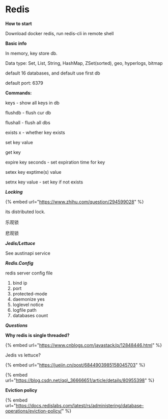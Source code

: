 # Redis

**How to start**

Download docker redis, run redis-cli in remote shell

**Basic info**

In memory, key store db.

Data type: Set, List, String, HashMap, ZSet\(sorted\), geo, hyperlogs, bitmap

default 16 databases, and default use first db

default port: 6379

**Commands:**

keys - show all keys in db

flushdb - flush cur db

flushall - flush all dbs

exists x - whether key exists

set key value

get key

expire key seconds - set expiration time for key

setex key exptime\(s\) value

setnx key value - set key if not exists



_**Locking**_

{% embed url="https://www.zhihu.com/question/294599028" %}

its distributed lock.

乐观锁

悲观锁



_**Jedis/Lettuce**_

See austinapi service



_**Redis.Config**_

redis server config file

1. bind ip
2. port 
3. protected-mode
4. daemonize yes
5. loglevel notice
6. logfile path
7. databases count



_**Questions**_

**Why redis is single threaded?**

{% embed url="https://www.cnblogs.com/javastack/p/12848446.html" %}

Jedis vs lettuce?

{% embed url="https://juejin.cn/post/6844903985158045703" %}

{% embed url="https://blog.csdn.net/qq\_36666651/article/details/80955398" %}



**Eviction policy**

{% embed url="https://docs.redislabs.com/latest/rs/administering/database-operations/eviction-policy/" %}





